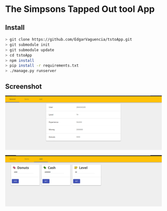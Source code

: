 The Simpsons Tapped Out tool App
================================

Install
--------

```bash
> git clone https://github.com/EdgarVaguencia/tstoApp.git
> git submodule init
> git submodule update
> cd tstoApp
> npm install
> pip install -r requirements.txt
> ./manage.py runserver
```
Screenshot
-----------

!['General Tab'](/core/static/media/screenshot_1.png)

!['Add Tab'](/core/static/media/screenshot.png)